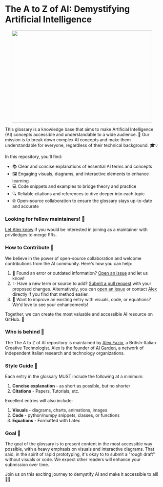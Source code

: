 # The A to Z of AI: Demystifying Artificial Intelligence
<p align="center">
<img width="460" height="300" src="https://github.com/alexfazio/ai-glossary/assets/34505954/db057d30-1380-4c45-804d-67bca8bc9a73.jpg">
</p>

This glossary is a knowledge base that aims to make Artificial Intelligence (AI) concepts accessible and understandable to a wide audience. 🌟 Our mission is to break down complex AI concepts and make them understandable for everyone, regardless of their technical background. 🎓💡

In this repository, you'll find:

- 📚 Clear and concise explanations of essential AI terms and concepts
- 🖼️ Engaging visuals, diagrams, and interactive elements to enhance learning
- 💻 Code snippets and examples to bridge theory and practice
- 🔍 Reliable citations and references to dive deeper into each topic
- 🌐 Open-source collaboration to ensure the glossary stays up-to-date and accurate

###  Looking for fellow maintainers! 🔭

[Let Alex know](https://x.com/alxfazio) if you would be interested in joining as a maintainer with priviledges to merge PRs.

### How to Contribute 🙌

We believe in the power of open-source collaboration and welcome contributions from the AI community. Here's how you can help:

1. 🐛 Found an error or outdated information? [Open an issue](https://github.com/alexfazio/ai-glossary/issues/new/choose) and let us know!
2. ✨ Have a new term or source to add? [Submit a pull request](https://github.com/alexfazio/ai-glossary/pulls) with your proposed changes. Alternatively, you can [open an issue](https://github.com/alexfazio/ai-glossary/issues/new/choose) or contact [Alex](https://x.com/alxfazio) directly if you find that method easier. 
3. 🎨 Want to improve an existing entry with visuals, code, or equations? We'd love to see your enhancements!

Together, we can create the most valuable and accessible AI resource on GitHub. 💪

### Who is behind :construction_worker:

The The A to Z of AI repository is maintained by [Alex Fazio](https://www.linkedin.com/in/alxfazio/), a British-Italian Creative Technologist. Alex is the founder of [AI Garden](https://www.linkedin.com/company/100216986), a network of independent Italian research and technology organizations.

### Style Guide 🦋

Each entry in the glossary MUST include the following at a minimum:

1. **Concise explanation** - as short as possible, but no shorter
2. **Citations** - Papers, Tutorials, etc.

Excellent entries will also include:

1. **Visuals** - diagrams, charts, animations, images
2. **Code** - python/numpy snippets, classes, or functions
3. **Equations** - Formatted with Latex

### Goal 🎯

The goal of the glossary is to present content in the most accessible way possible, with a heavy emphasis on visuals and interactive diagrams. That said, in the spirit of rapid prototyping, it's okay to to submit a "rough draft" without visuals or code. We expect other readers will enhance your submission over time.

Join us on this exciting journey to demystify AI and make it accessible to all! 🚀🌟
